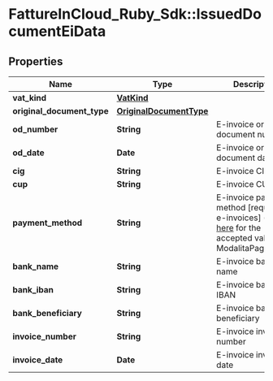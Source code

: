 # FattureInCloud_Ruby_Sdk::IssuedDocumentEiData

## Properties

| Name | Type | Description | Notes |
| ---- | ---- | ----------- | ----- |
| **vat_kind** | [**VatKind**](VatKind.md) |  | [optional] |
| **original_document_type** | [**OriginalDocumentType**](OriginalDocumentType.md) |  | [optional] |
| **od_number** | **String** | E-invoice original document number | [optional] |
| **od_date** | **Date** | E-invoice original document date | [optional] |
| **cig** | **String** | E-invoice CIG | [optional] |
| **cup** | **String** | E-invoice CUP | [optional] |
| **payment_method** | **String** | E-invoice payment method [required for e-invoices] (see [here](https://www.fatturapa.gov.it/export/documenti/fatturapa/v1.2.2/Rappresentazione_Tabellare_FattOrdinaria_V1.2.2.pdf) for the accepted values of ModalitaPagamento) | [optional] |
| **bank_name** | **String** | E-invoice bank name | [optional] |
| **bank_iban** | **String** | E-invoice bank IBAN | [optional] |
| **bank_beneficiary** | **String** | E-invoice bank beneficiary | [optional] |
| **invoice_number** | **String** | E-invoice invoice number | [optional] |
| **invoice_date** | **Date** | E-invoice invoice date | [optional] |

